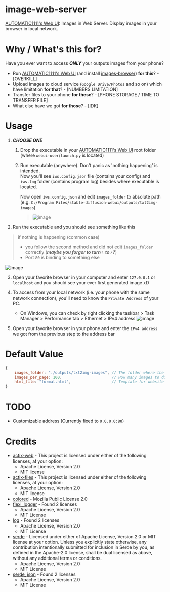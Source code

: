 # image-web-server

[AUTOMATIC1111's Web UI](https://github.com/AUTOMATIC1111/stable-diffusion-webui): Images in Web Server. Display images in your browser in local network.

# Why / What's this for?

Have you ever want to access ***ONLY*** your outputs images from your phone?   
- Run [AUTOMATIC1111's Web UI](https://github.com/AUTOMATIC1111/stable-diffusion-webui) (and install [images-browser](https://github.com/yfszzx/stable-diffusion-webui-images-browser)) **for this**? - [OVERKILL]
- Upload images to cloud service (`Google Drive/Photos` and so on) which have limitation **for that**? - [NUMBERS LIMITATION]
- Transfer files to your phone **for these**? - [PHONE STORAGE / TIME TO TRANSFER FILE]
- What else have we got **for those**? - [IDK]

# Usage

1. ***CHOOSE ONE***
    1. Drop the executable in your [AUTOMATIC1111's Web UI](https://github.com/AUTOMATIC1111/stable-diffusion-webui) root folder (where `webui-user`/`launch.py` is located)
    1. Run executable (anywhere). Don't panic as 'nothing happening' is intended.  
    Now you'll see `iws.config.json` file (contains your config) and `iws.log` folder (contains program log) besides where executable is located.   
    
        Now open `iws.config.json` and edit `images_folder` to absolute path  
        (e.g. `C:/Program Files/stable-diffusion-webui/outputs/txt2img-images`)
        
        > ![image](https://user-images.githubusercontent.com/76484203/219962982-47206d74-0fb6-41e9-a93c-29b40eb350ac.png)
2. Run the executable and you should see something like this
> if nothing is happening (common case)
>  - you follow the second method and did not edit `images_folder` correctly (***maybe you forgor to turn `\` to `/`?***)
>  - Port `80` is binding to something else

![image](https://user-images.githubusercontent.com/76484203/219962289-d39d9d9a-5efe-4a23-bf0b-e86e8992d181.png)

3. Open your favorite browser in your computer and enter `127.0.0.1` or `localhost` and you should see your ever first generated image xD

4. To access from your local network (i.e. your phone with the same network connection), you'll need to know the `Private Address` of your PC.

    - On Windows, you can check by right clicking the taskbar > Task Manager > Performance tab > Ethernet > IPv4 address
      ![image](https://user-images.githubusercontent.com/76484203/219963235-1152b102-b2b9-4985-ae83-69e2c2d161ae.png)

5. Open your favorite browser in your phone and enter the `IPv4 address` we got from the previous step to the address bar

# Default Value

```javascript
{
    images_folder: "./outputs/txt2img-images", // The folder where the images located
    images_per_page: 100,                      // How many images to display in a single page
    html_file: "format.html",                  // Template for website which "{{ data }}" will be replace with images src in that page
}
```

# TODO

- Customizable address (Currently fixed to `0.0.0.0:80`)

# Credits

- [actix-web](https://github.com/actix/actix-web) - This project is licensed under either of the following licenses, at your option:
  - Apache License, Version 2.0
  - MIT license
- [actix-files](https://github.com/actix/actix-web/tree/master/actix-files) - This project is licensed under either of the following licenses, at your option:
  - Apache License, Version 2.0
  - MIT license
- [colored](https://github.com/mackwic/colored) - Mozilla Public License 2.0
- [flexi_logger](https://github.com/emabee/flexi_logger) - Found 2 licenses
  - Apache License, Version 2.0
  - MIT License
- [log](https://github.com/rust-lang/log) - Found 2 licenses
  - Apache License, Version 2.0
  - MIT License
- [serde](https://github.com/serde-rs/serde) - Licensed under either of Apache License, Version 2.0 or MIT license at your option. Unless you explicitly state otherwise, any contribution intentionally submitted for inclusion in Serde by you, as defined in the Apache-2.0 license, shall be dual licensed as above, without any additional terms or conditions.
  - Apache License, Version 2.0
  - MIT License
- [serde_json](https://github.com/serde-rs/json) - Found 2 licenses
  - Apache License, Version 2.0
  - MIT License
